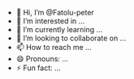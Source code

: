 - 👋 Hi, I’m @Fatolu-peter
- 👀 I’m interested in ...
- 🌱 I’m currently learning ...
- 💞️ I’m looking to collaborate on ...
- 📫 How to reach me ...
- 😄 Pronouns: ...
- ⚡ Fun fact: ...

<!---
Fatolu-peter/Fatolu-peter is a ✨ special ✨ repository because its `README.md` (this file) appears on your GitHub profile.
You can click the Preview link to take a look at your changes.
--->
